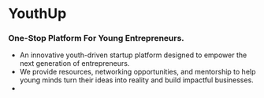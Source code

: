 # YouthUp
### One-Stop Platform For Young Entrepreneurs.

* An innovative youth-driven startup platform designed to empower the next generation of entrepreneurs.
* We provide resources, networking opportunities, and mentorship to help young minds turn their ideas into reality and build impactful businesses.
* 
